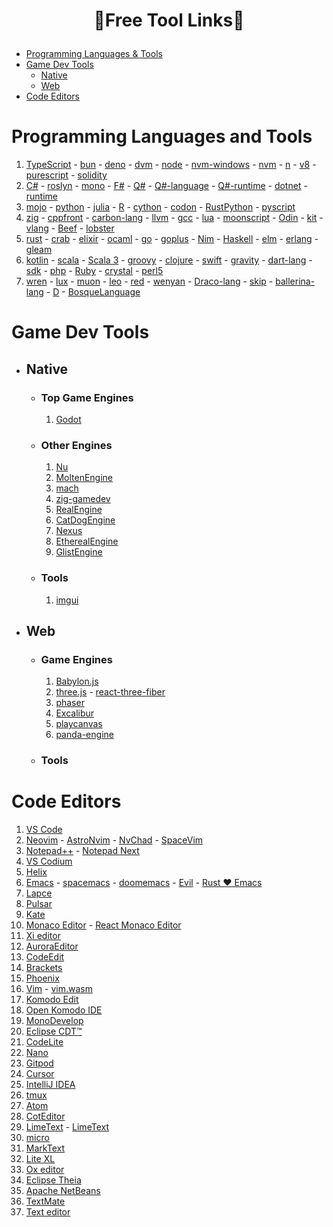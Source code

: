 # <p align="center">🔖Free Tool Links📝</p>

- [Programming Languages & Tools](#programming-languages-and-tools)
- [Game Dev Tools](#game-dev-tools)
  - [Native](#native)
  - [Web](#web)
- [Code Editors](#code-editors)

# Programming Languages and Tools

1. [TypeScript](https://github.com/microsoft/TypeScript) - [bun](https://github.com/oven-sh/bun) - [deno](https://github.com/denoland/deno) - [dvm](https://github.com/justjavac/dvm) - [node](https://github.com/nodejs/node) - [nvm-windows](https://github.com/coreybutler/nvm-windows) - [nvm](https://github.com/nvm-sh/nvm) - [n](https://github.com/tj/n) - [v8](https://github.com/v8/v8) - [purescript](https://github.com/purescript/purescript) - [solidity](https://github.com/ethereum/solidity)
2. [C#](https://github.com/dotnet/csharplang) - [roslyn](https://github.com/dotnet/roslyn) - [mono](https://github.com/mono/mono) - [F#](https://github.com/dotnet/fsharp) - [Q#](https://github.com/microsoft/qsharp) - [Q#-language](https://github.com/microsoft/qsharp-language) - [Q#-runtime](https://github.com/microsoft/qsharp-runtime) - [dotnet](https://github.com/dotnet/dotnet) - [runtime](https://github.com/dotnet/runtime)
3. [mojo](https://github.com/modularml/mojo) - [python](https://github.com/python/cpython) - [julia](https://github.com/JuliaLang/julia) - [R](https://github.com/wch/r-source) - [cython](https://github.com/cython/cython) - [codon](https://github.com/exaloop/codon) - [RustPython](https://github.com/RustPython/RustPython) - [pyscript](https://github.com/pyscript/pyscript)
4. [zig](https://github.com/ziglang/zig) - [cppfront](https://github.com/hsutter/cppfront) - [carbon-lang](https://github.com/carbon-language/carbon-lang) - [llvm](https://github.com/llvm/llvm-project) - [gcc](https://github.com/gcc-mirror/gcc) - [lua](https://github.com/lua/lua) - [moonscript](https://github.com/leafo/moonscript) - [Odin](https://github.com/odin-lang/Odin) - [kit](https://github.com/kitlang/kit) - [vlang](https://github.com/vlang/v) - [Beef](https://github.com/beefytech/Beef) - [lobster](https://github.com/aardappel/lobster)
5. [rust](https://github.com/rust-lang/rust) - [crab](https://github.com/crablang/crab) - [elixir](https://github.com/elixir-lang/elixir) - [ocaml](https://github.com/ocaml/ocaml) - [go](https://github.com/golang/go) - [goplus](https://github.com/goplus/gop) - [Nim](https://github.com/nim-lang/Nim) - [Haskell](https://github.com/ghc/ghc) - [elm](https://github.com/elm/compiler) - [erlang](https://github.com/erlang/otp) - [gleam](https://github.com/gleam-lang/gleam)
6. [kotlin](https://github.com/JetBrains/kotlin) - [scala](https://github.com/scala/scala) - [Scala 3](https://github.com/lampepfl/dotty) - [groovy](https://github.com/apache/groovy) - [clojure](https://github.com/clojure/clojure) - [swift](https://github.com/apple/swift) - [gravity](https://github.com/marcobambini/gravity) - [dart-lang](https://github.com/dart-lang/language) - [sdk](https://github.com/dart-lang/sdk) - [php](https://github.com/php/php-src) - [Ruby](https://github.com/ruby/ruby) - [crystal](https://github.com/crystal-lang/crystal) - [perl5](https://github.com/Perl/perl5)
7. [wren](https://github.com/wren-lang/wren) - [lux](https://github.com/LuxLang/lux) - [muon](https://github.com/nickmqb/muon) - [leo](https://github.com/AleoHQ/leo) - [red](https://github.com/red/red) - [wenyan](https://github.com/wenyan-lang/wenyan) - [Draco-lang](https://github.com/Draco-lang/Compiler) - [skip](https://github.com/skiplang/skip) - [ballerina-lang](https://github.com/ballerina-platform/ballerina-lang) - [D](https://github.com/dlang/dmd) - [BosqueLanguage](https://github.com/BosqueLanguage/BosqueCore)

# Game Dev Tools

- ## Native

  - ### Top Game Engines

    1. [Godot](https://github.com/godotengine/godot)

  - ### Other Engines

    1. [Nu](https://github.com/bryanedds/Nu)
    2. [MoltenEngine](https://github.com/Syncaidius/MoltenEngine)
    3. [mach](https://github.com/hexops/mach)
    4. [zig-gamedev](https://github.com/michal-z/zig-gamedev)
    5. [RealEngine](https://github.com/zhaijialong/RealEngine)
    6. [CatDogEngine](https://github.com/CatDogEngine/CatDogEngine)
    7. [Nexus](https://github.com/TheSpectreZ/Nexus)
    8. [EtherealEngine](https://github.com/volcoma/EtherealEngine)
    9. [GlistEngine](https://github.com/GlistEngine/GlistEngine)

  - ### Tools
    1. [imgui](https://github.com/ocornut/imgui)

- ## Web

  - ### Game Engines

    1. [Babylon.js](https://github.com/BabylonJS/Babylon.js)
    2. [three.js](https://github.com/mrdoob/three.js) - [react-three-fiber](https://github.com/pmndrs/react-three-fiber)
    3. [phaser](https://github.com/photonstorm/phaser)
    4. [Excalibur](https://github.com/excaliburjs/Excalibur)
    5. [playcanvas](https://github.com/playcanvas/engine)
    6. [panda-engine](https://github.com/ekelokorpi/panda-engine)

  - ### Tools

# Code Editors

1. [VS Code](https://github.com/microsoft/vscode)
2. [Neovim](https://github.com/neovim/neovim) - [AstroNvim](https://github.com/AstroNvim/AstroNvim) - [NvChad](https://github.com/NvChad/NvChad) - [SpaceVim](https://github.com/SpaceVim/SpaceVim)
3. [Notepad++](https://github.com/notepad-plus-plus/notepad-plus-plus) - [Notepad Next](https://github.com/dail8859/NotepadNext)
4. [VS Codium](https://github.com/VSCodium/vscodium)
5. [Helix](https://github.com/helix-editor/helix)
6. [Emacs](https://github.com/emacs-mirror/emacs) - [spacemacs](https://github.com/syl20bnr/spacemacs) - [doomemacs](https://github.com/doomemacs/doomemacs) - [Evil](https://github.com/emacs-evil/evil) - [Rust ❤️ Emacs](https://github.com/remacs/remacs)
7. [Lapce](https://github.com/lapce/lapce)
8. [Pulsar](https://github.com/pulsar-edit/pulsar)
9. [Kate](https://github.com/KDE/kate)
10. [Monaco Editor](https://github.com/microsoft/monaco-editor) - [React Monaco Editor](https://github.com/react-monaco-editor/react-monaco-editor)
11. [Xi editor](https://github.com/xi-editor/xi-editor)
12. [AuroraEditor](https://github.com/AuroraEditor/AuroraEditor)
13. [CodeEdit](https://github.com/CodeEditApp/CodeEdit)
14. [Brackets](https://github.com/brackets-cont/brackets)
15. [Phoenix](https://github.com/phcode-dev/phoenix)
16. [Vim](https://github.com/vim/vim) - [vim.wasm](https://github.com/rhysd/vim.wasm)
17. [Komodo Edit](https://github.com/Komodo/KomodoEdit)
18. [Open Komodo IDE](https://github.com/ActiveState/OpenKomodoIDE)
19. [MonoDevelop](https://github.com/mono/monodevelop)
20. [Eclipse CDT™](https://github.com/eclipse-cdt/cdt)
21. [CodeLite](https://github.com/eranif/codelite)
22. [Nano](https://github.com/madnight/nano)
23. [Gitpod](https://github.com/gitpod-io/gitpod)
24. [Cursor](https://github.com/getcursor/cursor)
25. [IntelliJ IDEA](https://github.com/JetBrains/intellij-community)
26. [tmux](https://github.com/tmux/tmux)
27. [Atom](https://github.com/atom/atom)
28. [CotEditor](https://github.com/coteditor/CotEditor)
29. [LimeText](https://github.com/limetext/lime) - [LimeText](https://github.com/limetext/backend)
30. [micro](https://github.com/zyedidia/micro)
31. [MarkText](https://github.com/marktext/marktext)
32. [Lite XL](https://github.com/lite-xl/lite-xl)
33. [Ox editor](https://github.com/curlpipe/ox)
34. [Eclipse Theia](https://github.com/eclipse-theia/theia)
35. [Apache NetBeans](https://github.com/apache/netbeans)
36. [TextMate](https://github.com/textmate/textmate)
37. [Text editor](https://github.com/JonSeijo/text-editor)
